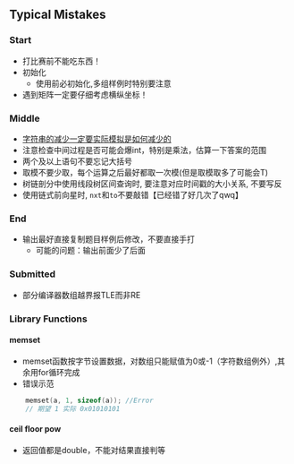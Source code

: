 ## Typical Mistakes

### Start
* 打比赛前不能吃东西！
* 初始化
  * 使用前必初始化,多组样例时特别要注意
* 遇到矩阵一定要仔细考虑横纵坐标！

### Middle
* [字符串的减少一定要实际模拟是如何减少的](./2019/08/03.md)
* 注意检查中间过程是否可能会爆int，特别是乘法，估算一下答案的范围
* 两个及以上语句不要忘记大括号
* 取模不要少取，每个运算之后最好都取一次模(但是取模取多了可能会T)
* 树链剖分中使用线段树区间查询时, 要注意对应时间戳的大小关系, 不要写反
* 使用链式前向星时, `nxt`和`to`不要敲错【已经错了好几次了qwq】

### End
* 输出最好直接复制题目样例后修改，不要直接手打
  * 可能的问题：输出前面少了后面

### Submitted
* 部分编译器数组越界报TLE而非RE

### Library Functions
#### memset
* memset函数按字节设置数据，对数组只能赋值为0或-1（字符数组例外）,其余用for循环完成
* 错误示范
```cpp
    memset(a, 1, sizeof(a)); //Error
    // 期望 1 实际 0x01010101
```
#### ceil floor pow
* 返回值都是double，不能对结果直接判等